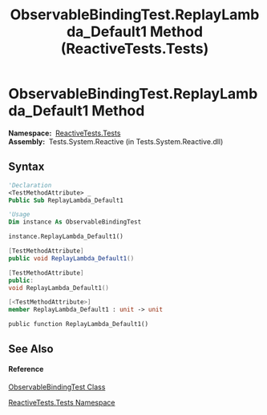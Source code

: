 ﻿---
title: ObservableBindingTest.ReplayLambda_Default1 Method  (ReactiveTests.Tests)
TOCTitle: ReplayLambda_Default1 Method
ms:assetid: M:ReactiveTests.Tests.ObservableBindingTest.ReplayLambda_Default1
ms:mtpsurl: https://msdn.microsoft.com/en-us/library/reactivetests.tests.observablebindingtest.replaylambda_default1(v=VS.103)
ms:contentKeyID: 36619198
ms.date: 06/28/2011
mtps_version: v=VS.103
f1_keywords:
- ReactiveTests.Tests.ObservableBindingTest.ReplayLambda_Default1
dev_langs:
- CSharp
- JScript
- VB
- FSharp
- c++
---

# ObservableBindingTest.ReplayLambda\_Default1 Method

**Namespace:**  [ReactiveTests.Tests](hh289046\(v=vs.103\).md)  
**Assembly:**  Tests.System.Reactive (in Tests.System.Reactive.dll)

## Syntax

``` vb
'Declaration
<TestMethodAttribute> _
Public Sub ReplayLambda_Default1
```

``` vb
'Usage
Dim instance As ObservableBindingTest

instance.ReplayLambda_Default1()
```

``` csharp
[TestMethodAttribute]
public void ReplayLambda_Default1()
```

``` c++
[TestMethodAttribute]
public:
void ReplayLambda_Default1()
```

``` fsharp
[<TestMethodAttribute>]
member ReplayLambda_Default1 : unit -> unit 
```

``` jscript
public function ReplayLambda_Default1()
```

## See Also

#### Reference

[ObservableBindingTest Class](hh303616\(v=vs.103\).md)

[ReactiveTests.Tests Namespace](hh289046\(v=vs.103\).md)

